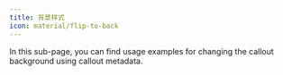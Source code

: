 ```yaml
---
title: 背景样式
icon: material/flip-to-back
---
```


In this sub-page, you can find usage examples for changing the callout 
background using callout metadata.
